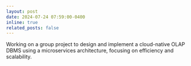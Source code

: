 ```yaml
---
layout: post
date: 2024-07-24 07:59:00-0400
inline: true
related_posts: false
---
```


Working on a group project to design and implement a cloud-native OLAP DBMS using a microservices architecture, focusing on efficiency and scalability.